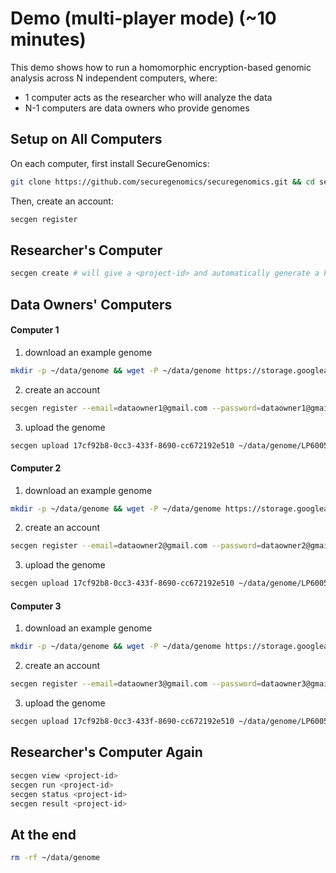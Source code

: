 # Demo (multi-player mode) (~10 minutes)

This demo shows how to run a homomorphic encryption-based genomic analysis across N independent computers, where:
- 1 computer acts as the researcher who will analyze the data
- N-1 computers are data owners who provide genomes


## Setup on All Computers
On each computer, first install SecureGenomics:
```bash
git clone https://github.com/securegenomics/securegenomics.git && cd securegenomics && bash setup.sh
```
Then, create an account:
```bash
secgen register
```

## Researcher's Computer
```bash
secgen create # will give a <project-id> and automatically generate a key pair and upload its public part to the server
```

## Data Owners' Computers
#### Computer 1

1. download an example genome
```bash
mkdir -p ~/data/genome && wget -P ~/data/genome https://storage.googleapis.com/genomics-public-data/simons-genome-diversity-project/vcf/LP6005441-DNA_C01.annotated.nh2.variants.vcf.gz && gunzip ~/data/genome/LP6005441-DNA_C01.annotated.nh2.variants.vcf.gz
```
2. create an account
```bash
secgen register --email=dataowner1@gmail.com --password=dataowner1@gmail.com
```
3. upload the genome
```bash
secgen upload 17cf92b8-0cc3-433f-8690-cc672192e510 ~/data/genome/LP6005441-DNA_C01.annotated.nh2.variants.vcf
```
#### Computer 2

1. download an example genome
```bash
mkdir -p ~/data/genome && wget -P ~/data/genome https://storage.googleapis.com/genomics-public-data/simons-genome-diversity-project/vcf/LP6005441-DNA_C02.annotated.nh2.variants.vcf.gz && gunzip ~/data/genome/LP6005441-DNA_C02.annotated.nh2.variants.vcf.gz
```
2. create an account
```bash
secgen register --email=dataowner2@gmail.com --password=dataowner2@gmail.com
```
3. upload the genome
```bash
secgen upload 17cf92b8-0cc3-433f-8690-cc672192e510 ~/data/genome/LP6005441-DNA_C02.annotated.nh2.variants.vcf
```
#### Computer 3

1. download an example genome
```bash
mkdir -p ~/data/genome && wget -P ~/data/genome https://storage.googleapis.com/genomics-public-data/simons-genome-diversity-project/vcf/LP6005441-DNA_C03.annotated.nh2.variants.vcf.gz && gunzip ~/data/genome/LP6005441-DNA_C03.annotated.nh2.variants.vcf.gz
```
2. create an account
```bash
secgen register --email=dataowner3@gmail.com --password=dataowner3@gmail.com
```
3. upload the genome
```bash
secgen upload 17cf92b8-0cc3-433f-8690-cc672192e510 ~/data/genome/LP6005441-DNA_C03.annotated.nh2.variants.vcf
```


## Researcher's Computer Again
```bash
secgen view <project-id>
secgen run <project-id>
secgen status <project-id>
secgen result <project-id>
```


## At the end
```bash
rm -rf ~/data/genome
```